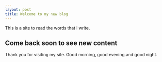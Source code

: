 ```yaml
---
layout: post
title: Welcome to my new blog
---
```


This is a site to read the words that I write.

## Come back soon to see new content

Thank you for visiting my site. Good morning, good evening and good night.
